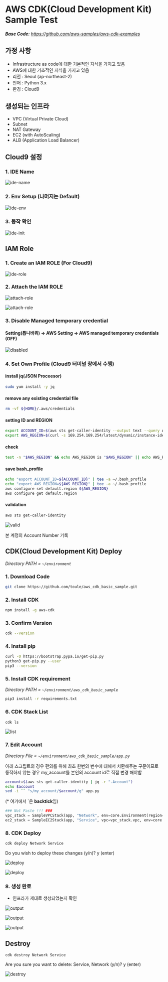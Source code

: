 # AWS CDK(Cloud Development Kit) Sample Test

***Base Code:** https://github.com/aws-samples/aws-cdk-examples*



## 가정 사항

- Infrastructure as code에 대한 기본적인 지식을 가지고 있음
- AWS에 대한 기초적인 지식을 가지고 있음
- 리전 : Seoul (ap-northeast-2)
- 언어 : Python 3.x 
- 환경 : Cloud9



## 생성되는 인프라

- VPC (Virtual Private Cloud)
- Subnet
- NAT Gateway
- EC2 (with AutoScaling)
- ALB (Application Load Balancer)



## Cloud9 설정

### 1. IDE Name

![ide-name](./images/cloud9-setup.png)

### 2. Env Setup (나머지는 Default)

![ide-env](./images/cloud9-env.png)



### 3. 동작 확인

![ide-init](./images/cloud9-init.png)



## IAM Role

### 1. Create an IAM ROLE (For Cloud9)

![ide-role](./images/IAM-Role.png)

### 2. Attach the IAM ROLE

![attach-role](./images/attach-iam-1.png)

![attach-role](./images/attach-iam-2.png)

### 3. Disable Managed temporary credential

#### Setting(톱니바퀴) -> AWS Setting -> AWS managed temporary credentials (OFF)

![disabled](./images/disable-credential.png)

### 4. Set Own Profile (Cloud9 터미널 창에서 수행)

#### install jq(JSON Proceesor)

```bash
sudo yum install -y jq
```



#### remove any existing credential file

```bash
rm -vf ${HOME}/.aws/credentials
```



#### setting ID and REGION

```bash
export ACCOUNT_ID=$(aws sts get-caller-identity --output text --query Account)`   
export AWS_REGION=$(curl -s 169.254.169.254/latest/dynamic/instance-identity/document | jq -r '.region')  
```



#### check

```bash
test -n "$AWS_REGION" && echo AWS_REGION is "$AWS_REGION" || echo AWS_REGION is not set
```



#### save bash_profile

```bash
echo "export ACCOUNT_ID=${ACCOUNT_ID}" | tee -a ~/.bash_profile
echo "export AWS_REGION=${AWS_REGION}" | tee -a ~/.bash_profile
aws configure set default.region ${AWS_REGION}
aws configure get default.region
```



#### validation

```bash
aws sts get-caller-identity
```

![valid](./images/validation.png)

본 계정의 Account Number 기록

## CDK(Cloud Development Kit) Deploy

*Directory PATH = `~/environment`*

### 1. Download Code

```bash
git clone https://github.com/toule/aws_cdk_basic_sample.git
```



### 2. Install CDK

```bash
npm install -g aws-cdk
```



### 3. Confirm Version

```bash
cdk --version
```



### 4. Install pip

```bash
curl -O https://bootstrap.pypa.io/get-pip.py
python3 get-pip.py --user
pip3 --version
```



### 5. Install CDK requirement

*Directory PATH = `~/environment/aws_cdk_basic_sample`*

```bash
pip3 install -r requirements.txt
```



### 6. CDK Stack List

```bash
cdk ls
```

![list](./images/list.png)

### 7. Edit Account

*Directory File = `~/environment/aws_cdk_basic_sample/app.py`*

아래 스크립트의 경우 편의를 위해 최초 한번의 변수에 대해서 치환해주는 구문이므로 동작하지 않는 경우 my_account를 본인의 account id로 직접 변경 해야함

```bash
account=$(aws sts get-caller-identity | jq -r ".Account")
echo $account
sed -i `` "s/my_account/$account/g" app.py
```

 (* 여기에서 `은 **backtick**임)

```python
### Not Paste !!! ###
vpc_stack = SampleVPCStack(app, "Network", env=core.Environment(region="ap-northeast-2",account="my_account")) #Network is named ~/*/* (firsted named), it works based on this name.
ec2_stack = SampleEC2Stack(app, "Service", vpc=vpc_stack.vpc, env=core.Environment(region="ap-northeast-2",account="my_account"))
```



### 8. CDK Deploy

```bash
cdk deploy Network Service
```

Do you wish to deploy these changes (y/n)? y (enter)

![deploy](./images/cdk-deploy-1.png)

![deploy](./images/cdk-deploy-2.png)

### 8. 생성 완료

- 인프라가 제대로 생성되었는지 확인

![output](./images/output-1.png)

![output](./images/output-2.png)

![output](./images/output-3.png)

## Destroy

`cdk destroy Network Service`

Are you sure you want to delete: Service, Network (y/n)? y (enter)

![destroy](./images/destroy.png)